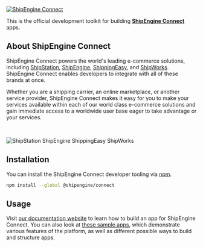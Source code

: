 [![ShipEngine Connect](https://connect.shipengine.com/img/logos/shipengine-connect-logo.png)](https://connect.shipengine.com)

This is the official development toolkit for building [**ShipEngine Connect**](https://connect.shipengine.com/) apps.

About ShipEngine Connect
--------------------------------------------
ShipEngine Connect powers the world's leading e-commerce solutions, including [ShipStation](https://www.shipstation.com/), [ShipEngine](https://www.shipengine.com), [ShippingEasy](https://shippingeasy.com/), and [ShipWorks](https://www.shipworks.com/). ShipEngine Connect enables developers to integrate with all of these brands at once.

Whether you are a shipping carrier, an online marketplace, or another service provider, ShipEngine Connect makes it easy for you to make your services available within each of our world class e-commerce solutions and gain immediate access to a worldwide user base eager to take advantage or your services.

<br>

![ShipStation ShipEngine ShippingEasy ShipWorks](https://connect.shipengine.com/img/logos/auctane.svg)



Installation
--------------------------
You can install the ShipEngine Connect developer tooling via [npm](https://docs.npmjs.com/about-npm/).

```bash
npm install --global @shipengine/connect
```



Usage
-----------------------
Visit [our documentation website](https://connect.shipengine.com/) to learn how to build an app for ShipEngine Connect. You can also look at [these sample apps](https://github.com/ShipEngine/connect/tree/master/samples), which demonstrate various features of the platform, as well as different possible ways to build and structure apps.
